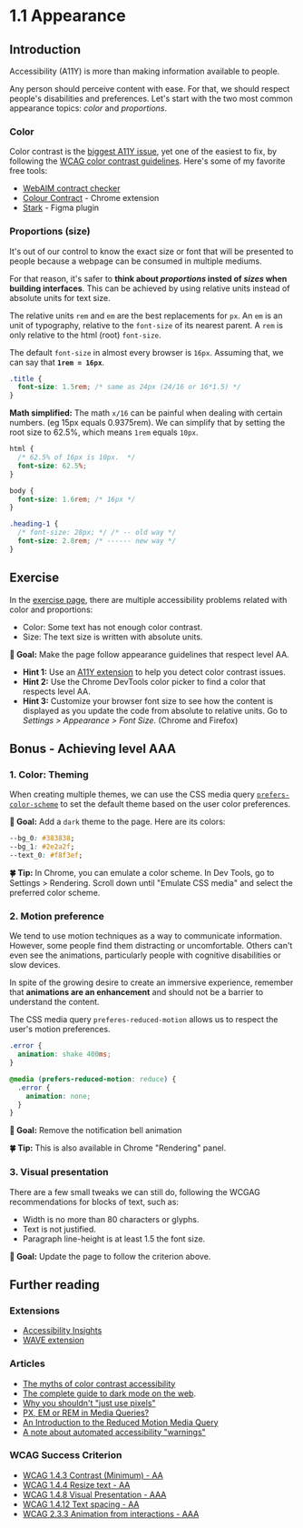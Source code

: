 # 1.1 Appearance

## Introduction

Accessibility (A11Y) is more than making information available to people.

Any person should perceive content with ease. For that, we should respect people's disabilities and preferences.
Let's start with the two most common appearance topics: _color_ and _proportions_.

### Color

Color contrast is the [biggest A11Y issue](https://webaim.org/projects/million/#wcag), yet one of the easiest to fix, by following the [WCAG color contrast guidelines](https://webaim.org/articles/contrast/). Here's some of my favorite free tools:

- [WebAIM contract checker](https://webaim.org/resources/contrastchecker/)
- [Colour Contract](https://colourcontrast.cc/) - Chrome extension
- [Stark](https://www.getstark.co/) - Figma plugin

### Proportions (size)

It's out of our control to know the exact size or font that will be presented to people because a webpage can be consumed in multiple mediums.

For that reason, it's safer to **think about _proportions_ insted of _sizes_ when building interfaces**. This can be achieved by using relative units instead of absolute units for text size.

The relative units `rem` and `em` are the best replacements for `px`. An `em` is an unit of typography, relative to the `font-size` of its nearest parent. A `rem` is only relative to the html (root) `font-size`.

The default `font-size` in almost every browser is `16px`. Assuming that, we can say that **`1rem = 16px`**.

```css
.title {
  font-size: 1.5rem; /* same as 24px (24/16 or 16*1.5) */
}
```

**Math simplified:** The math `x/16` can be painful when dealing with certain numbers. (eg 15px equals 0.9375rem). We can simplify that by setting the root size to 62.5%, which means `1rem` equals `10px`.

```css
html {
  /* 62.5% of 16px is 10px.  */
  font-size: 62.5%;
}

body {
  font-size: 1.6rem; /* 16px */
}

.heading-1 {
  /* font-size: 28px; */ /* -- old way */
  font-size: 2.8rem; /* ------ new way */
}
```

## Exercise

In the [exercise page](../exercises/1.1.html), there are multiple accessibility problems related with color and proportions:

- Color: Some text has not enough color contrast.
- Size: The text size is written with absolute units.

**🎯 Goal:** Make the page follow appearance guidelines that respect level AA.

- **Hint 1:** Use an [A11Y extension](#extensions) to help you detect color contrast issues.
- **Hint 2:** Use the Chrome DevTools color picker to find a color that respects level AA.
- **Hint 3:** Customize your browser font size to see how the content is displayed as you update the code from absolute to relative units. Go to _Settings > Appearance > Font Size_. (Chrome and Firefox)

## Bonus - Achieving level AAA

### 1. Color: Theming

When creating multiple themes, we can use the CSS media query [`prefers-color-scheme`](https://developer.mozilla.org/en-US/docs/Web/CSS/@media/prefers-color-scheme) to set the default theme based on the user color preferences.

**🎯 Goal:** Add a `dark` theme to the page. Here are its colors:

```css
--bg_0: #383838;
--bg_1: #2e2a2f;
--text_0: #f8f3ef;
```

**🍀 Tip:** In Chrome, you can emulate a color scheme. In Dev Tools, go to Settings > Rendering. Scroll down until "Emulate CSS media" and select the preferred color scheme.

### 2. Motion preference

We tend to use motion techniques as a way to communicate information. However, some people find them distracting or uncomfortable. Others can't even see the animations, particularly people with cognitive disabilities or slow devices.

In spite of the growing desire to create an immersive experience, remember that **animations are an enhancement** and should not be a barrier to understand the content.

The CSS media query `preferes-reduced-motion` allows us to respect the user's motion preferences.

```css
.error {
  animation: shake 400ms;
}

@media (prefers-reduced-motion: reduce) {
  .error {
    animation: none;
  }
}
```

**🎯 Goal:** Remove the notification bell animation

**🍀 Tip:** This is also available in Chrome "Rendering" panel.

### 3. Visual presentation

There are a few small tweaks we can still do, following the WCGAG recommendations for blocks of text, such as:

- Width is no more than 80 characters or glyphs.
- Text is not justified.
- Paragraph line-height is at least 1.5 the font size.

**🎯 Goal:** Update the page to follow the criterion above.

## Further reading

### Extensions

- [Accessibility Insights](https://accessibilityinsights.io/)
- [WAVE extension](https://wave.webaim.org/extension/)

### Articles

- [The myths of color contrast accessibility](https://uxmovement.com/buttons/the-myths-of-color-contrast-accessibility/)
- [The complete guide to dark mode on the web](https://css-tricks.com/a-complete-guide-to-dark-mode-on-the-web/).
- [Why you shouldn't "just use pixels"](https://engageinteractive.co.uk/blog/em-vs-rem-vs-px)
- [PX, EM or REM in Media Queries?](https://zellwk.com/blog/media-query-units/)
- [An Introduction to the Reduced Motion Media Query](https://css-tricks.com/introduction-reduced-motion-media-query/)
- [A note about automated accessibility "warnings"](https://www.scottohara.me/blog/2019/03/26/a-warning-about-warnings.html)

### WCAG Success Criterion

- [WCAG 1.4.3 Contrast (Minimum) - AA](https://www.w3.org/TR/WCAG21/#contrast-minimum)
- [WCAG 1.4.4 Resize text - AA](https://www.w3.org/TR/WCAG21/#resize-text)
- [WCAG 1.4.8 Visual Presentation - AAA](https://www.w3.org/TR/WCAG21/#visual-presentation)
- [WCAG 1.4.12 Text spacing - AA](https://www.w3.org/TR/WCAG21/#text-spacing)
- [WCAG 2.3.3 Animation from interactions - AAA](https://www.w3.org/TR/WCAG21/#animation-from-interactions)
